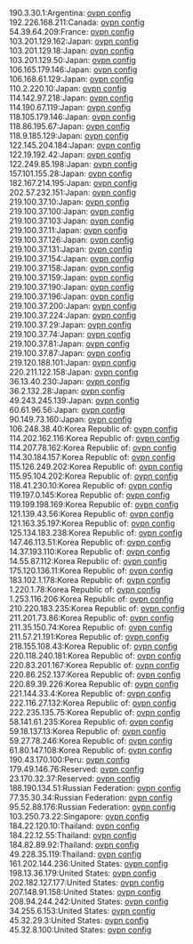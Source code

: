 190.3.30.1:Argentina: [ovpn config](vpn/190_3_30_1.ovpn)  
192.226.168.211:Canada: [ovpn config](vpn/192_226_168_211.ovpn)  
54.39.64.209:France: [ovpn config](vpn/54_39_64_209.ovpn)  
103.201.129.162:Japan: [ovpn config](vpn/103_201_129_162.ovpn)  
103.201.129.18:Japan: [ovpn config](vpn/103_201_129_18.ovpn)  
103.201.129.50:Japan: [ovpn config](vpn/103_201_129_50.ovpn)  
106.165.179.146:Japan: [ovpn config](vpn/106_165_179_146.ovpn)  
106.168.61.129:Japan: [ovpn config](vpn/106_168_61_129.ovpn)  
110.2.220.10:Japan: [ovpn config](vpn/110_2_220_10.ovpn)  
114.142.97.218:Japan: [ovpn config](vpn/114_142_97_218.ovpn)  
114.190.67.119:Japan: [ovpn config](vpn/114_190_67_119.ovpn)  
118.105.179.146:Japan: [ovpn config](vpn/118_105_179_146.ovpn)  
118.86.195.67:Japan: [ovpn config](vpn/118_86_195_67.ovpn)  
118.9.185.129:Japan: [ovpn config](vpn/118_9_185_129.ovpn)  
122.145.204.184:Japan: [ovpn config](vpn/122_145_204_184.ovpn)  
122.19.192.42:Japan: [ovpn config](vpn/122_19_192_42.ovpn)  
122.249.85.198:Japan: [ovpn config](vpn/122_249_85_198.ovpn)  
157.101.155.28:Japan: [ovpn config](vpn/157_101_155_28.ovpn)  
182.167.214.195:Japan: [ovpn config](vpn/182_167_214_195.ovpn)  
202.57.232.151:Japan: [ovpn config](vpn/202_57_232_151.ovpn)  
219.100.37.10:Japan: [ovpn config](vpn/219_100_37_10.ovpn)  
219.100.37.100:Japan: [ovpn config](vpn/219_100_37_100.ovpn)  
219.100.37.103:Japan: [ovpn config](vpn/219_100_37_103.ovpn)  
219.100.37.11:Japan: [ovpn config](vpn/219_100_37_11.ovpn)  
219.100.37.126:Japan: [ovpn config](vpn/219_100_37_126.ovpn)  
219.100.37.131:Japan: [ovpn config](vpn/219_100_37_131.ovpn)  
219.100.37.154:Japan: [ovpn config](vpn/219_100_37_154.ovpn)  
219.100.37.158:Japan: [ovpn config](vpn/219_100_37_158.ovpn)  
219.100.37.159:Japan: [ovpn config](vpn/219_100_37_159.ovpn)  
219.100.37.190:Japan: [ovpn config](vpn/219_100_37_190.ovpn)  
219.100.37.196:Japan: [ovpn config](vpn/219_100_37_196.ovpn)  
219.100.37.200:Japan: [ovpn config](vpn/219_100_37_200.ovpn)  
219.100.37.224:Japan: [ovpn config](vpn/219_100_37_224.ovpn)  
219.100.37.29:Japan: [ovpn config](vpn/219_100_37_29.ovpn)  
219.100.37.74:Japan: [ovpn config](vpn/219_100_37_74.ovpn)  
219.100.37.81:Japan: [ovpn config](vpn/219_100_37_81.ovpn)  
219.100.37.87:Japan: [ovpn config](vpn/219_100_37_87.ovpn)  
219.120.188.101:Japan: [ovpn config](vpn/219_120_188_101.ovpn)  
220.211.122.158:Japan: [ovpn config](vpn/220_211_122_158.ovpn)  
36.13.40.230:Japan: [ovpn config](vpn/36_13_40_230.ovpn)  
36.2.132.28:Japan: [ovpn config](vpn/36_2_132_28.ovpn)  
49.243.245.139:Japan: [ovpn config](vpn/49_243_245_139.ovpn)  
60.61.96.56:Japan: [ovpn config](vpn/60_61_96_56.ovpn)  
90.149.73.160:Japan: [ovpn config](vpn/90_149_73_160.ovpn)  
106.248.38.40:Korea Republic of: [ovpn config](vpn/106_248_38_40.ovpn)  
114.202.162.116:Korea Republic of: [ovpn config](vpn/114_202_162_116.ovpn)  
114.207.78.162:Korea Republic of: [ovpn config](vpn/114_207_78_162.ovpn)  
114.30.184.157:Korea Republic of: [ovpn config](vpn/114_30_184_157.ovpn)  
115.126.249.202:Korea Republic of: [ovpn config](vpn/115_126_249_202.ovpn)  
115.95.104.202:Korea Republic of: [ovpn config](vpn/115_95_104_202.ovpn)  
118.41.230.10:Korea Republic of: [ovpn config](vpn/118_41_230_10.ovpn)  
119.197.0.145:Korea Republic of: [ovpn config](vpn/119_197_0_145.ovpn)  
119.199.198.169:Korea Republic of: [ovpn config](vpn/119_199_198_169.ovpn)  
121.139.43.56:Korea Republic of: [ovpn config](vpn/121_139_43_56.ovpn)  
121.163.35.197:Korea Republic of: [ovpn config](vpn/121_163_35_197.ovpn)  
125.134.183.238:Korea Republic of: [ovpn config](vpn/125_134_183_238.ovpn)  
147.46.113.51:Korea Republic of: [ovpn config](vpn/147_46_113_51.ovpn)  
14.37.193.110:Korea Republic of: [ovpn config](vpn/14_37_193_110.ovpn)  
14.55.87.112:Korea Republic of: [ovpn config](vpn/14_55_87_112.ovpn)  
175.120.136.11:Korea Republic of: [ovpn config](vpn/175_120_136_11.ovpn)  
183.102.1.178:Korea Republic of: [ovpn config](vpn/183_102_1_178.ovpn)  
1.220.1.78:Korea Republic of: [ovpn config](vpn/1_220_1_78.ovpn)  
1.253.116.206:Korea Republic of: [ovpn config](vpn/1_253_116_206.ovpn)  
210.220.183.235:Korea Republic of: [ovpn config](vpn/210_220_183_235.ovpn)  
211.201.73.86:Korea Republic of: [ovpn config](vpn/211_201_73_86.ovpn)  
211.35.150.74:Korea Republic of: [ovpn config](vpn/211_35_150_74.ovpn)  
211.57.21.191:Korea Republic of: [ovpn config](vpn/211_57_21_191.ovpn)  
218.155.108.43:Korea Republic of: [ovpn config](vpn/218_155_108_43.ovpn)  
220.118.240.181:Korea Republic of: [ovpn config](vpn/220_118_240_181.ovpn)  
220.83.201.167:Korea Republic of: [ovpn config](vpn/220_83_201_167.ovpn)  
220.86.252.137:Korea Republic of: [ovpn config](vpn/220_86_252_137.ovpn)  
220.89.39.226:Korea Republic of: [ovpn config](vpn/220_89_39_226.ovpn)  
221.144.33.4:Korea Republic of: [ovpn config](vpn/221_144_33_4.ovpn)  
222.116.27.132:Korea Republic of: [ovpn config](vpn/222_116_27_132.ovpn)  
222.235.135.75:Korea Republic of: [ovpn config](vpn/222_235_135_75.ovpn)  
58.141.61.235:Korea Republic of: [ovpn config](vpn/58_141_61_235.ovpn)  
59.18.137.13:Korea Republic of: [ovpn config](vpn/59_18_137_13.ovpn)  
59.27.78.246:Korea Republic of: [ovpn config](vpn/59_27_78_246.ovpn)  
61.80.147.108:Korea Republic of: [ovpn config](vpn/61_80_147_108.ovpn)  
190.43.170.100:Peru: [ovpn config](vpn/190_43_170_100.ovpn)  
179.49.146.76:Reserved: [ovpn config](vpn/179_49_146_76.ovpn)  
23.170.32.37:Reserved: [ovpn config](vpn/23_170_32_37.ovpn)  
188.190.134.51:Russian Federation: [ovpn config](vpn/188_190_134_51.ovpn)  
77.35.30.34:Russian Federation: [ovpn config](vpn/77_35_30_34.ovpn)  
95.52.88.176:Russian Federation: [ovpn config](vpn/95_52_88_176.ovpn)  
103.250.73.22:Singapore: [ovpn config](vpn/103_250_73_22.ovpn)  
184.22.120.10:Thailand: [ovpn config](vpn/184_22_120_10.ovpn)  
184.22.12.55:Thailand: [ovpn config](vpn/184_22_12_55.ovpn)  
184.82.89.92:Thailand: [ovpn config](vpn/184_82_89_92.ovpn)  
49.228.35.119:Thailand: [ovpn config](vpn/49_228_35_119.ovpn)  
161.202.144.236:United States: [ovpn config](vpn/161_202_144_236.ovpn)  
198.13.36.179:United States: [ovpn config](vpn/198_13_36_179.ovpn)  
202.182.127.177:United States: [ovpn config](vpn/202_182_127_177.ovpn)  
207.148.91.158:United States: [ovpn config](vpn/207_148_91_158.ovpn)  
208.94.244.242:United States: [ovpn config](vpn/208_94_244_242.ovpn)  
34.255.6.153:United States: [ovpn config](vpn/34_255_6_153.ovpn)  
45.32.29.3:United States: [ovpn config](vpn/45_32_29_3.ovpn)  
45.32.8.100:United States: [ovpn config](vpn/45_32_8_100.ovpn)  
